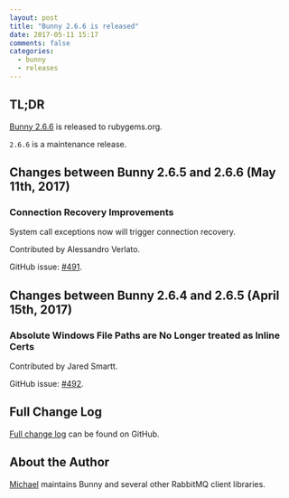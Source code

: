 ```yaml
---
layout: post
title: "Bunny 2.6.6 is released"
date: 2017-05-11 15:17
comments: false
categories:
  - bunny
  - releases
---
```


## TL;DR

[Bunny 2.6.6](https://rubygems.org/gems/bunny/versions/2.6.6) is released to rubygems.org.

`2.6.6` is a maintenance release.


## Changes between Bunny 2.6.5 and 2.6.6 (May 11th, 2017)

### Connection Recovery Improvements

System call exceptions now will trigger connection recovery.

Contributed by Alessandro Verlato.

GitHub issue: [#491](https://github.com/ruby-amqp/bunny/issues/491).


## Changes between Bunny 2.6.4 and 2.6.5 (April 15th, 2017)

### Absolute Windows File Paths are No Longer treated as Inline Certs

Contributed by Jared Smartt.

GitHub issue: [#492](https://github.com/ruby-amqp/bunny/issues/492).



## Full Change Log

[Full change log](https://github.com/ruby-amqp/bunny/blob/2.6.x-stable/ChangeLog.md) can be found on GitHub.


## About the Author

[Michael](http://twitter.com/michaelklishin) maintains Bunny and several other RabbitMQ client libraries.
